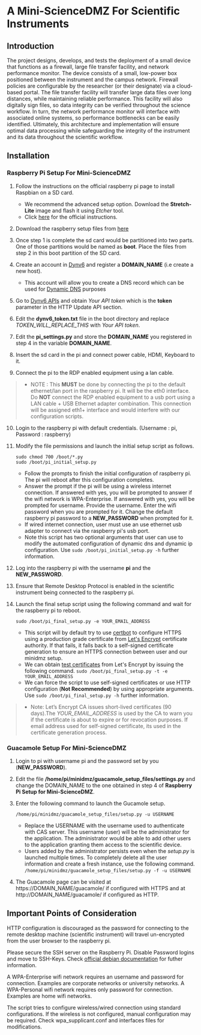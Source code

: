 # A Mini-ScienceDMZ For Scientific Instruments

## Introduction

The project designs, develops, and tests the deployment of a small device that functions as a firewall, large file transfer facility, and network performance monitor. The device consists of a small, low-power box positioned between the instrument and the campus network. Firewall policies are configurable by the researcher (or their designate) via a cloud-based portal. The file transfer facility will transfer large data files over long distances, while maintaining reliable performance. This facility will also digitally sign files, so data integrity can be verified throughout the science workflow. In turn, the network performance monitor will interface with associated online systems, so performance bottlenecks can be easily identified. Ultimately, this architecture and implementation will ensure optimal data processing while safeguarding the integrity of the instrument and its data throughout the scientific workflow.

## Installation

### Raspberry Pi Setup For Mini-ScienceDMZ

1. Follow the instructions on the official raspberry pi page to install Raspbian on a SD card.
   - We recommend the advanced setup option. Download the **Stretch-Lite** image and flash it using _Etcher_ tool.
   - Click [here](https://www.raspberrypi.org/documentation/installation/installing-images/) for the official instructions.

2. Download the raspberry setup files from [here](/pi_setup_files)

3. Once step 1 is complete the sd card would be partitioned into two parts. One of those partitions would be named as **boot**. Place the files from step 2 in this boot partition of the SD card.

4. Create an account in [Dynv6](https://dynv6.com/) and register a **DOMAIN_NAME** (i.e create a new host).
   - This account will allow you to create a DNS record which can be used for [Dynamic DNS](https://tools.ietf.org/html/rfc2136) purposes

5. Go to [Dynv6 APIs](https://dynv6.com/docs/apis) and obtain *Your API token* which is the **token** parameter in the HTTP Update API section. 

6. Edit the **dynv6_token.txt** file in the boot directory and replace _TOKEN_WILL_REPLACE_THIS_ with *Your API token*. 

7. Edit the **pi_settings.py** and store the **DOMAIN_NAME** you registered in step 4 in the variable **DOMAIN_NAME**.

8. Insert the sd card in the pi and connect power cable, HDMI, Keyboard to it.

9. Connect the pi to the RDP enabled equipment using a lan cable.
 > - NOTE :  This **MUST** be done by connecting the pi to the default ethernet/lan port in the raspberry pi. It will be the eth0 interface. Do **NOT** connect the RDP enabled equipment to a usb port using a LAN cable + USB Ethernet adapter combination. This connection will be assigned eth1+ interface and would interfere with our configuration scripts.

10. Login to the raspberry pi with default credentials. (Username : pi, Password : raspberry)

11. Modify the file permissions and launch the initial setup script as follows. 
    ```
    sudo chmod 700 /boot/*.py
    sudo /boot/pi_initial_setup.py
    ```
    - Follow the prompts to finish the initial configuration of raspberry pi. The pi will reboot after this configuration completes.
     - Answer the prompt if the pi will be using a wireless internet connection. 
       If answered with yes, you will be prompted to answer if the wifi network is WPA-Enterprise.
       If answered with yes, you will be prompted for username. Provide the username.
       Enter the wifi password when you are prompted for it.
       Change the default raspberry pi password to a **NEW_PASSWORD** when prompted for it.
     - If wired internet connection, user must use an use ethernet usb adapter to connect via the raspberry pi's usb port.
     - Note this script has two optional arguments that user can use to modify the automated configuration of dynamic dns and dynamic ip configuration. Use `sudo /boot/pi_initial_setup.py -h` further information.

12. Log into the raspberry pi with the username **pi** and the **NEW_PASSWORD**.

13. Ensure that Remote Desktop Protocol is enabled in the scientific instrument being connected to the raspberry pi.

14. Launch the final setup script using the following command and wait for the raspberry pi to reboot.
    ```
    sudo /boot/pi_final_setup.py -e YOUR_EMAIL_ADDRESS
    ```
    - This script will by default try to use [certbot](https://certbot.eff.org/about/) to configure HTTPS using a production grade certificate from [Let's Encrypt](https://letsencrypt.org/about/) certificate authority. If that fails, it falls back to a self-signed certificate generation to ensure an HTTPS connection between user and our minidmz setup. 
    - We can obtain [test certificates](https://letsencrypt.org/docs/staging-environment/) from Let's Encrypt by issuing the following command. `sudo /boot/pi_final_setup.py -t -e YOUR_EMAIL_ADDRESS`
    - We can force the script to use self-signed certificates or use HTTP configuration (**Not Recommended**) by using appropriate arguments. Use `sudo /boot/pi_final_setup.py -h` further information.
>   - Note: Let’s Encrypt CA issues short-lived certificates (90 days).The *YOUR_EMAIL_ADDRESS* is used by the CA to warn you if the certificate is about to expire or for revocation purposes. If email address used for self-signed certificate, its used in the certificate generation process. 
 

### Guacamole Setup For Mini-ScienceDMZ

1. Login to pi with username pi and the password set by you (**NEW_PASSWORD**).

2. Edit the file **/home/pi/minidmz/guacamole_setup_files/settings.py** and change the DOMAIN_NAME to the one obtained in step 4 of **Raspberry Pi Setup for Mini-ScienceDMZ**.

3. Enter the following command to launch the Gucamole setup. 
   ```
   /home/pi/minidmz/guacamole_setup_files/setup.py -u USERNAME
   ```
   - Replace the USERNAME with the username used to authenticate with CAS server. This username (user) will be the administrator for the application. The administrator would be able to add other users to the application granting them access to the scientific device.
   - Users added by the administrator persists even when the *setup.py* is launched multiple times. To completely delete all the user information and create a fresh instance, use the following command. `/home/pi/minidmz/guacamole_setup_files/setup.py -f -u USERNAME`

4. The Guacamole page can be visited at https://DOMAIN_NAME/guacamole/ if configured with HTTPS and at http://DOMAIN_NAME/guacamole/ if configured as HTTP.

## Important Points of Consideration

HTTP configuration is discouraged as the password for connecting to the remote desktop machine (scientific instrument) will travel un-encrypted from the user browser to the raspberry pi. 

Please secure the SSH server on the Raspberry Pi. Disable Password logins and move to SSH-Keys. Check [official debian documentation](https://wiki.debian.org/SSH#Good_practices_with_SSH_Server) for futher information.

A WPA-Enterprise wifi network requires an username and password for connection. Examples are corporate networks or university networks.
A WPA-Personal wifi network requires only password for connection. Examples are home wifi networks.

The script tries to configure wireless/wired connection using standard configurations. If the wireless is not configured, manual configuration may be required. Check wpa_supplicant.conf and interfaces files for modifications.

